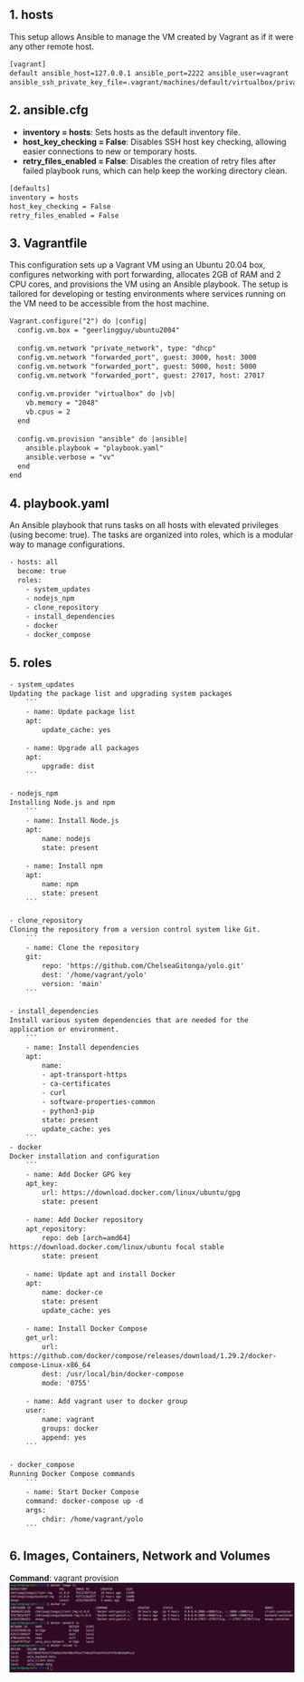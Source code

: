 ## 1. hosts
This setup allows Ansible to manage the VM created by Vagrant as if it were any other remote host.
```
[vagrant]
default ansible_host=127.0.0.1 ansible_port=2222 ansible_user=vagrant ansible_ssh_private_key_file=.vagrant/machines/default/virtualbox/private_key
```

## 2. ansible.cfg
- **inventory = hosts**: Sets hosts as the default inventory file.
- **host_key_checking = False**: Disables SSH host key checking, allowing easier connections to new or temporary hosts.
- **retry_files_enabled = False**: Disables the creation of retry files after failed playbook runs, which can help keep the working directory clean.
```
[defaults]
inventory = hosts
host_key_checking = False
retry_files_enabled = False
```

## 3. Vagrantfile
This configuration sets up a Vagrant VM using an Ubuntu 20.04 box, configures networking with port forwarding, allocates 2GB of RAM and 2 CPU cores, and provisions the VM using an Ansible playbook. The setup is tailored for developing or testing environments where services running on the VM need to be accessible from the host machine.
```
Vagrant.configure("2") do |config|
  config.vm.box = "geerlingguy/ubuntu2004"
  
  config.vm.network "private_network", type: "dhcp"
  config.vm.network "forwarded_port", guest: 3000, host: 3000
  config.vm.network "forwarded_port", guest: 5000, host: 5000
  config.vm.network "forwarded_port", guest: 27017, host: 27017

  config.vm.provider "virtualbox" do |vb|
    vb.memory = "2048"
    vb.cpus = 2
  end

  config.vm.provision "ansible" do |ansible|
    ansible.playbook = "playbook.yaml"
    ansible.verbose = "vv"
  end
end
```

## 4. playbook.yaml
An Ansible playbook that runs tasks on all hosts with elevated privileges (using become: true). The tasks are organized into roles, which is a modular way to manage configurations.
```
- hosts: all
  become: true
  roles:
    - system_updates
    - nodejs_npm
    - clone_repository
    - install_dependencies
    - docker
    - docker_compose
```

## 5. roles
    - system_updates
    Updating the package list and upgrading system packages
        ```
        - name: Update package list
        apt:
            update_cache: yes

        - name: Upgrade all packages
        apt:
            upgrade: dist
        ```

    - nodejs_npm
    Installing Node.js and npm
        ```    
        - name: Install Node.js
        apt:
            name: nodejs
            state: present

        - name: Install npm
        apt:
            name: npm
            state: present
        ```

    - clone_repository
    Cloning the repository from a version control system like Git.
        ```    
        - name: Clone the repository
        git:
            repo: 'https://github.com/ChelseaGitonga/yolo.git'
            dest: '/home/vagrant/yolo'
            version: 'main'
        ```

    - install_dependencies
    Install various system dependencies that are needed for the application or environment.
        ```
        - name: Install dependencies
        apt:
            name:
            - apt-transport-https
            - ca-certificates
            - curl
            - software-properties-common
            - python3-pip
            state: present
            update_cache: yes
        ```
    - docker
    Docker installation and configuration
        ```    
        - name: Add Docker GPG key
        apt_key:
            url: https://download.docker.com/linux/ubuntu/gpg
            state: present

        - name: Add Docker repository
        apt_repository:
            repo: deb [arch=amd64] https://download.docker.com/linux/ubuntu focal stable
            state: present

        - name: Update apt and install Docker
        apt:
            name: docker-ce
            state: present
            update_cache: yes

        - name: Install Docker Compose
        get_url:
            url: https://github.com/docker/compose/releases/download/1.29.2/docker-compose-Linux-x86_64
            dest: /usr/local/bin/docker-compose
            mode: '0755'

        - name: Add vagrant user to docker group
        user:
            name: vagrant
            groups: docker
            append: yes
        ```

    - docker_compose
    Running Docker Compose commands
        ```
        - name: Start Docker Compose
        command: docker-compose up -d
        args:
            chdir: /home/vagrant/yolo
        ```
## 6. Images, Containers, Network and Volumes
**Command**: vagrant provision
![Evidence](images/evidence.png)